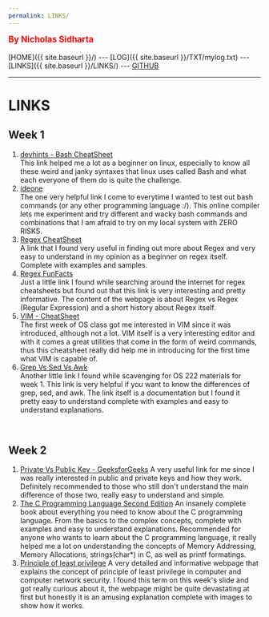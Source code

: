 ```yaml
---
permalink: LINKS/
---
```

<span style="color:red; font-weight:bold; font-size:larger;">By Nicholas Sidharta</span>
<br><br>
[HOME]({{ site.baseurl }}/) ---
[LOG]({{ site.baseurl }}/TXT/mylog.txt) ---
[LINKS]({{ site.baseurl }}/LINKS/) ---
[GITHUB](https://github.com/Nicholas-Sidharta12365/os222)
<br>
<hr>

# LINKS

## Week 1
1. [devhints - Bash CheatSheet](https://devhints.io/bash)<br>
    This link helped me a lot as a beginner on linux, especially to know all these weird and janky syntaxes that linux uses called Bash and what each everyone of them do is quite the challenge.
2. [ideone](https://ideone.com/)<br>
    The one very helpful link I come to everytime I wanted to test out bash commands (or any other programming language :/). This online compiler lets me experiment and try different and wacky bash commands and combinations that I am afraid to try on my local system with ZERO RISKS.
3. [Regex CheatSheet](https://www.rexegg.com/regex-quickstart.html)<br>
    A link that I found very useful in finding out more about Regex and very easy to understand in my opinion as a beginner on regex itself. Complete with examples and samples.
4. [Regex FunFacts](https://www.rexegg.com/regex-vs-regular-expression.html)<br>
    Just a little link I found while searching around the internet for regex cheatsheets but found out that this link is very interesting and pretty informative. The content of the webpage is about Regex vs Regex (Regular Expression) and a short history about Regex itself.
5. [VIM - CheatSheet](https://vim.rtorr.com/)<br>
    The first week of OS class got me interested in VIM since it was introduced, although not a lot. VIM itself is a very interesting editor and with it comes a great utilities that come in the form of weird commands, thus this cheatsheet really did help me in introducing for the first time what VIM is capable of.
6. [Grep Vs Sed Vs Awk](https://www.linode.com/docs/guides/differences-between-grep-sed-awk/)<br>
    Another little link I found while scavenging for OS 222 materials for week 1. This link is very helpful if you want to know the differences of grep, sed, and awk. The link itself is a documentation but I found it pretty easy to understand complete with examples and easy to understand explanations.
<br>

## Week 2
1. [Private Vs Public Key - GeeksforGeeks](https://www.geeksforgeeks.org/difference-between-private-key-and-public-key/)
A very useful link for me since I was really interested in public and private keys and how they work. Definitely recommended to those who still don't understand the main difference of those two, really easy to understand and simple.
2. [The C Programming Language Second Edition](http://cslabcms.nju.edu.cn/problem_solving/images/c/cc/The_C_Programming_Language_%282nd_Edition_Ritchie_Kernighan%29.pdf)
An insanely complete book about everything you need to know about the C programming language. From the basics to the complex concepts, complete with examples and easy to understand explanations. Recommended for anyone who wants to learn about the C programming language, it really helped me a lot on understanding the concepts of Memory Addressing, Memory Allocations, strings(char*) in C, as well as printf formatings.
3. [Principle of least privilege](https://delinea.com/what-is/least-privilege)
A very detailed and informative webpage that explains the concept of principle of least privilege in computer and computer network security. I found this term on this week's slide and got really curious about it, the webpage might be quite devastating at first but honestly it is an amusing explanation complete with images to show how it works.
